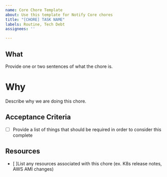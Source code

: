 ```yaml
---
name: Core Chore Template
about: Use this template for Notify Core chores
title: "[CHORE] TASK NAME"
labels: Routine, Tech Debt
assignees: ''

---
```


## What

Provide one or two sentences of what the chore is.

# Why

Describe why we are doing this chore.

## Acceptance Criteria

-[ ] Provide a list of things that should be required in order to consider this complete

## Resources

- [ ]List any resources associated with this chore (ex. K8s release notes, AWS AMI changes)

